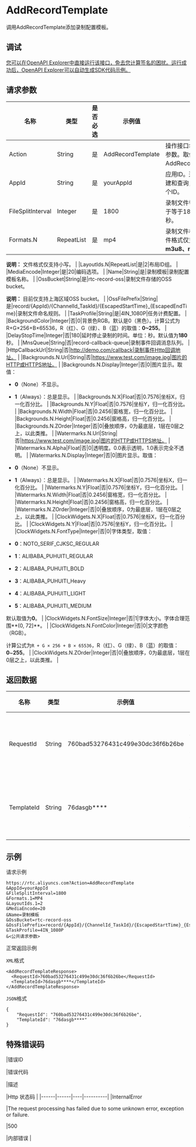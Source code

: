 # AddRecordTemplate

调用AddRecordTemplate添加录制配置模板。

## 调试

[您可以在OpenAPI Explorer中直接运行该接口，免去您计算签名的困扰。运行成功后，OpenAPI Explorer可以自动生成SDK代码示例。](https://api.aliyun.com/#product=rtc&api=AddRecordTemplate&type=RPC&version=2018-01-11)

## 请求参数

|名称|类型|是否必选|示例值|描述|
|--|--|----|---|--|
|Action|String|是|AddRecordTemplate|操作接口名，系统规定参数。取值：AddRecordTemplate。 |
|AppId|String|是|yourAppId|应用ID。通过控制台创建和查询，仅支持传单个ID。 |
|FileSplitInterval|Integer|是|1800|录制文件切割时长（大于等于1800）。单位：秒。 |
|Formats.N|RepeatList|是|mp4|录制文件格式。当前文件格式仅支持：**m3u8、mp4、flv**。

 **说明：** 文件格式仅支持小写。 |
|LayoutIds.N|RepeatList|是|2|布局ID组。 |
|MediaEncode|Integer|是|20|编码选项。 |
|Name|String|是|录制模板|录制配置模板名称。 |
|OssBucket|String|是|rtc-record-oss|录制文件存储的OSS bucket。

 **说明：** 目前仅支持上海区域OSS bucket。 |
|OssFilePrefix|String|是|record/\{AppId\}/\{ChannelId\_TaskId\}/\{EscapedStartTime\}\_\{EscapedEndTime\}|录制文件命名规则。 |
|TaskProfile|String|是|4IN\_1080P|任务计费配置。 |
|BackgroundColor|Integer|否|0|背景色RGB。默认是0（黑色）。计算公式为R+G×256+B×65536，R（红）、G（绿）、B（蓝）的取值：**0~255**。 |
|DelayStopTime|Integer|否|180|延时停止录制的时间。单位：秒。默认值为**180**秒。 |
|MnsQueue|String|否|record-callback-queue|录制事件回调消息队列。 |
|HttpCallbackUrl|String|否|http://demo.com/callback|录制事件Http回调地址。 |
|Backgrounds.N.Url|String|否|https://www.test.com/image.jpg|图片的HTTP或HTTPS地址。 |
|Backgrounds.N.Display|Integer|否|0|图片显示。取值：

 -   **0**（None）不显示。
-   **1**（Always）：总是显示。 |
|Backgrounds.N.X|Float|否|0.7576|坐标X，归一化百分比。 |
|Backgrounds.N.Y|Float|否|0.7576|坐标Y，归一化百分比。 |
|Backgrounds.N.Width|Float|否|0.2456|窗格宽，归一化百分比。 |
|Backgrounds.N.Height|Float|否|0.2456|窗格高，归一化百分比。 |
|Backgrounds.N.ZOrder|Integer|否|0|叠放顺序，0为最底层，1层在0层之上，以此类推。 |
|Watermarks.N.Url|String|否|https://www.test.com/image.jpg|图片的HTTP或HTTPS地址。 |
|Watermarks.N.Alpha|Float|否|0|透明度。0.0表示透明，1.0表示完全不透明。 |
|Watermarks.N.Display|Integer|否|0|图片显示。取值：

 -   **0**（None）不显示。
-   **1**（Always）：总是显示。 |
|Watermarks.N.X|Float|否|0.7576|坐标X，归一化百分比。 |
|Watermarks.N.Y|Float|否|0.7576|坐标Y，归一化百分比。 |
|Watermarks.N.Width|Float|否|0.2456|窗格宽，归一化百分比。 |
|Watermarks.N.Height|Float|否|0.2456|窗格高，归一化百分比。 |
|Watermarks.N.ZOrder|Integer|否|0|叠放顺序，0为最底层，1层在0层之上，以此类推。 |
|ClockWidgets.N.X|Float|否|0.7576|坐标X，归一化百分比。 |
|ClockWidgets.N.Y|Float|否|0.7576|坐标Y，归一化百分比。 |
|ClockWidgets.N.FontType|Integer|否|0|字体类型，取值：

 -   **0**：NOTO\_SERIF\_CJKSC\_REGULAR
-   **1**：ALIBABA\_PUHUITI\_REGULAR
-   **2**：ALIBABA\_PUHUITI\_BOLD
-   **3**：ALIBABA\_PUHUITI\_Heavy
-   **4**：ALIBABA\_PUHUITI\_LIGHT
-   **5**：ALIBABA\_PUHUITI\_MEDIUM

 默认取值为**0**。 |
|ClockWidgets.N.FontSize|Integer|否|1|字体大小。字体合理范围**\(0, 72\]**。 |
|ClockWidgets.N.FontColor|Integer|否|0|文字颜色（RGB）。

 计算公式为`R + G × 256 + B × 65536`，R（红）、G（绿）、B（蓝）的取值：**0**~**255**。 |
|ClockWidgets.N.ZOrder|Integer|否|0|叠放顺序，0为最底层，1层在0层之上，以此类推。 |

## 返回数据

|名称|类型|示例值|描述|
|--|--|---|--|
|RequestId|String|760bad53276431c499e30dc36f6b26be|该条任务请求ID。 |
|TemplateId|String|76dasgb\*\*\*\*|录制配置模板ID。 |

## 示例

请求示例

```
https://rtc.aliyuncs.com?Action=AddRecordTemplate
&AppId=yourAppId
&FileSplitInterval=1800
&Formats.1=MP4
&LayoutIds.1=2
&MediaEncode=20
&Name=录制模板
&OssBucket=rtc-record-oss
&OssFilePrefix=record/{AppId}/{ChannelId_TaskId}/{EscapedStartTime}_{EscapedEndTime}
&TaskProfile=4IN_1080P
&<公共请求参数>
```

正常返回示例

`XML`格式

```
<AddRecordTemplateResponse>
  <RequestId>760bad53276431c499e30dc36f6b26be</RequestId>
  <TemplateId>76dasgb****</TemplateId>
</AddRecordTemplateResponse>
```

`JSON`格式

```
{
	"RequestId": "760bad53276431c499e30dc36f6b26be",
	"TemplateId": "76dasgb****"
}
```

## 特殊错误码

|错误ID

|错误代码

|描述

|Http 状态码 |
|------|------|----|----------|
|InternalError

|The request processing has failed due to some unknown error, exception or failure.

|500

|内部错误 |

